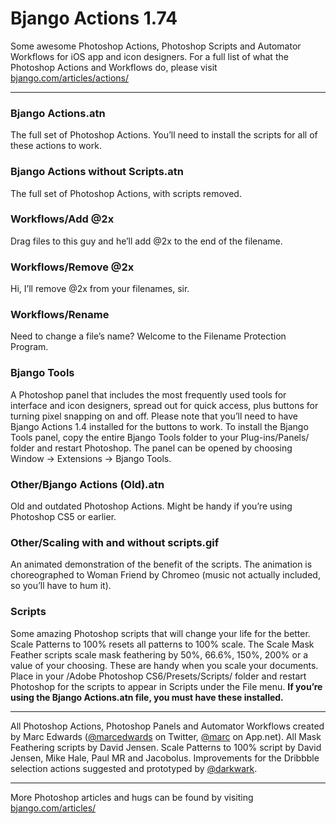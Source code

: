 # Bjango Actions 1.74

Some awesome Photoshop Actions, Photoshop Scripts and Automator Workflows for iOS app and icon designers. For a full list of what the Photoshop Actions and Workflows do, please visit [bjango.com/articles/actions/](http://bjango.com/articles/actions/)

-----------------------------

### Bjango Actions.atn
The full set of Photoshop Actions. You’ll need to install the scripts for all of these actions to work.

### Bjango Actions without Scripts.atn
The full set of Photoshop Actions, with scripts removed.

### Workflows/Add @2x
Drag files to this guy and he’ll add @2x to the end of the filename.

### Workflows/Remove @2x
Hi, I’ll remove @2x from your filenames, sir.

### Workflows/Rename
Need to change a file’s name? Welcome to the Filename Protection Program.

### Bjango Tools
A Photoshop panel that includes the most frequently used tools for interface and icon designers, spread out for quick access, plus buttons for turning pixel snapping on and off. Please note that you’ll need to have Bjango Actions 1.4 installed for the buttons to work. To install the Bjango Tools panel, copy the entire Bjango Tools folder to your Plug-ins/Panels/ folder and restart Photoshop. The panel can be opened by choosing Window → Extensions → Bjango Tools.

### Other/Bjango Actions (Old).atn
Old and outdated Photoshop Actions. Might be handy if you’re using Photoshop CS5 or earlier.

### Other/Scaling with and without scripts.gif
An animated demonstration of the benefit of the scripts. The animation is choreographed to Woman Friend by Chromeo (music not actually included, so you’ll have to hum it). 

### Scripts
Some amazing Photoshop scripts that will change your life for the better. Scale Patterns to 100% resets all patterns to 100% scale. The Scale Mask Feather scripts scale mask feathering by 50%, 66.6%, 150%, 200% or a value of your choosing. These are handy when you scale your documents. Place in your /Adobe Photoshop CS6/Presets/Scripts/ folder and restart Photoshop for the scripts to appear in Scripts under the File menu. **If you’re using the Bjango Actions.atn file, you must have these installed.**

-----------------------------

All Photoshop Actions, Photoshop Panels and Automator Workflows created by Marc Edwards ([@marcedwards](http://twitter.com/marcedwards) on Twitter, [@marc](http://alpha.app.net/marc) on App.net).
All Mask Feathering scripts by David Jensen. Scale Patterns to 100% script by David Jensen, Mike Hale, Paul MR and Jacobolus.
Improvements for the Dribbble selection actions suggested and prototyped by [@darkwark](http://twitter.com/darkwark).

-----------------------------

More Photoshop articles and hugs can be found by visiting [bjango.com/articles/](http://bjango.com/articles/)